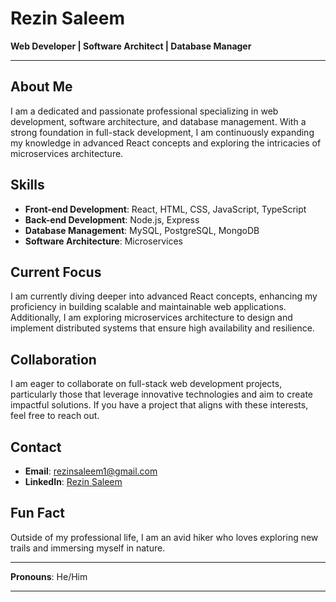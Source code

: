 
# Rezin Saleem

**Web Developer | Software Architect | Database Manager**

---

## About Me

I am a dedicated and passionate professional specializing in web development, software architecture, and database management. With a strong foundation in full-stack development, I am continuously expanding my knowledge in advanced React concepts and exploring the intricacies of microservices architecture.

## Skills

- **Front-end Development**: React, HTML, CSS, JavaScript, TypeScript
- **Back-end Development**: Node.js, Express
- **Database Management**: MySQL, PostgreSQL, MongoDB
- **Software Architecture**: Microservices

## Current Focus

I am currently diving deeper into advanced React concepts, enhancing my proficiency in building scalable and maintainable web applications. Additionally, I am exploring microservices architecture to design and implement distributed systems that ensure high availability and resilience.

## Collaboration

I am eager to collaborate on full-stack web development projects, particularly those that leverage innovative technologies and aim to create impactful solutions. If you have a project that aligns with these interests, feel free to reach out.

## Contact

- **Email**: [rezinsaleem1@gmail.com](mailto:rezinsaleem1@gmail.com)
- **LinkedIn**: [Rezin Saleem](https://www.linkedin.com/in/rezin-saleem-2633b6280)

## Fun Fact

Outside of my professional life, I am an avid hiker who loves exploring new trails and immersing myself in nature.

---

**Pronouns**: He/Him

---
<!---
rezinsaleem/rezinsaleem is a ✨ special ✨ repository because its `README.md` (this file) appears on your GitHub profile.
You can click the Preview link to take a look at your changes.
--->
